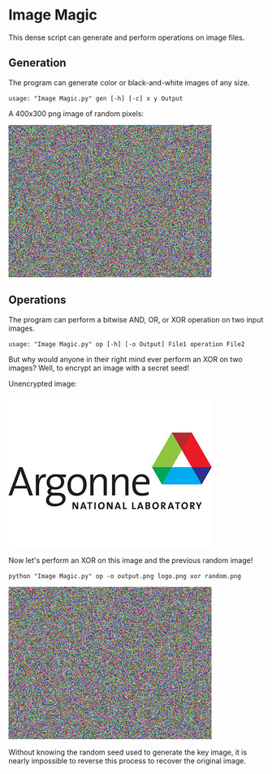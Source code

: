 # Image Magic

This dense script can generate and perform operations on image files.

## Generation

The program can generate color or black-and-white images of any size. 

```
usage: "Image Magic.py" gen [-h] [-c] x y Output
```

A 400x300 png image of random pixels:

![Random.png](random.png)

## Operations

The program can perform a bitwise AND, OR, or XOR operation on two input images. 

```
usage: "Image Magic.py" op [-h] [-o Output] File1 operation File2
```

But why would anyone in their right mind ever perform an XOR on two images? Well, to encrypt an image with a secret seed! 

Unencrypted image:

![Unencrypted.png](logo.png)

Now let's perform an XOR on this image and the previous random image! 

```
python "Image Magic.py" op -o output.png logo.png xor random.png
```

![Encrypted.png](encrypted.png)

Without knowing the random seed used to generate the key image, it is nearly impossible to reverse this process to recover the original image.
